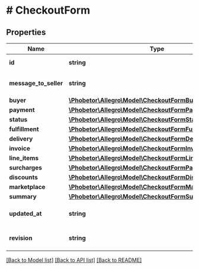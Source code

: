# # CheckoutForm

## Properties

Name | Type | Description | Notes
------------ | ------------- | ------------- | -------------
**id** | **string** | Checkout form id |
**message_to_seller** | **string** | Message from buyer to seller | [optional]
**buyer** | [**\Phobetor\Allegro\Model\CheckoutFormBuyerReference**](CheckoutFormBuyerReference.md) |  |
**payment** | [**\Phobetor\Allegro\Model\CheckoutFormPaymentReference**](CheckoutFormPaymentReference.md) |  | [optional]
**status** | [**\Phobetor\Allegro\Model\CheckoutFormStatus**](CheckoutFormStatus.md) |  |
**fulfillment** | [**\Phobetor\Allegro\Model\CheckoutFormFulfillment**](CheckoutFormFulfillment.md) |  | [optional]
**delivery** | [**\Phobetor\Allegro\Model\CheckoutFormDeliveryReference**](CheckoutFormDeliveryReference.md) |  | [optional]
**invoice** | [**\Phobetor\Allegro\Model\CheckoutFormInvoiceInfo**](CheckoutFormInvoiceInfo.md) |  | [optional]
**line_items** | [**\Phobetor\Allegro\Model\CheckoutFormLineItem[]**](CheckoutFormLineItem.md) |  |
**surcharges** | [**\Phobetor\Allegro\Model\CheckoutFormPaymentReference[]**](CheckoutFormPaymentReference.md) |  |
**discounts** | [**\Phobetor\Allegro\Model\CheckoutFormDiscount[]**](CheckoutFormDiscount.md) |  |
**marketplace** | [**\Phobetor\Allegro\Model\CheckoutFormMarketplace**](CheckoutFormMarketplace.md) |  | [optional]
**summary** | [**\Phobetor\Allegro\Model\CheckoutFormSummary**](CheckoutFormSummary.md) |  |
**updated_at** | **string** | Provided in [ISO 8601 format](https://en.wikipedia.org/wiki/ISO_8601). | [optional]
**revision** | **string** | Checkout form revision | [optional]

[[Back to Model list]](../../README.md#models) [[Back to API list]](../../README.md#endpoints) [[Back to README]](../../README.md)
